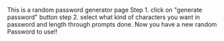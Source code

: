 This is a random password generator page
Step 1. click on "generate password" button
step 2. select what kind of characters you want in password and length through prompts
done.
Now you have a new random Password to use!!
